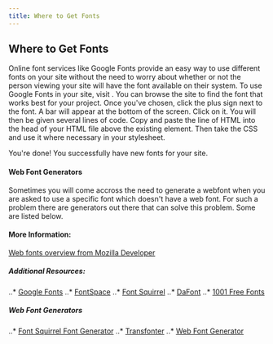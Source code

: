 ```yaml
---
title: Where to Get Fonts
---
```

## Where to Get Fonts

<!-- The article goes here, in GitHub-flavored Markdown. Feel free to add YouTube videos, images, and CodePen/JSBin embeds  -->
Online font services like Google Fonts provide an easy way to use different fonts on your site without the need to worry about whether or not the person viewing your site will have the font available on their system. To use Google Fonts in your site, visit <a href="https://fonts.google.com/"></a>. You can browse the site to find the font that works best for your project. Once you've chosen, click the plus sign next to the font. A bar will appear at the bottom of the screen. Click on it. You will then be given several lines of code. Copy and paste the line of HTML into the head of your HTML file above the existing <link> element. Then take the CSS and use it where necessary in your stylesheet. 

You're done! You successfully have new fonts for your site.

#### Web Font Generators
Sometimes you will come accross the need to generate a webfont when you are asked to use a specific font which doesn't have a web font. For such a problem there are generators out there that can solve this problem. Some are listed below.

#### More Information:
<!-- Please add any articles you think might be helpful to read before writing the article -->
<a href="https://developer.mozilla.org/en-US/docs/Learn/CSS/Styling_text/Web_fonts">Web fonts overview from Mozilla Developer</a>

##### Additional Resources:
..* <a href="http://fonts.google.com" target="_blank">Google Fonts</a>
..* <a href="http://www.fontspace.com" target="_blank">FontSpace</a>
..* <a href="http://fontsquirrel.com" target="_blank">Font Squirrel</a>
..* <a href="http://www.dafont.com" target="_blank">DaFont</a>
..* <a href="http://www.1001freefonts.com" target="_blank">1001 Free Fonts</a>

##### Web Font Generators
..* <a href="https://www.fontsquirrel.com/tools/webfont-generator" target="_blank">Font Squirrel Font Generator</a>
..* <a href="https://transfonter.org/" target="_blank">Transfonter</a>
..* <a href="https://www.web-font-generator.com/" target="_blank">Web Font Generator</a>
